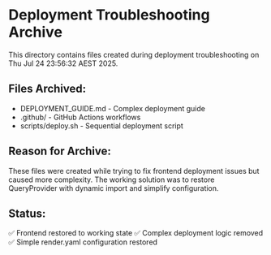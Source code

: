 # Deployment Troubleshooting Archive

This directory contains files created during deployment troubleshooting on Thu Jul 24 23:56:32 AEST 2025.

## Files Archived:
- DEPLOYMENT_GUIDE.md - Complex deployment guide
- .github/ - GitHub Actions workflows
- scripts/deploy.sh - Sequential deployment script

## Reason for Archive:
These files were created while trying to fix frontend deployment issues but caused more complexity.
The working solution was to restore QueryProvider with dynamic import and simplify configuration.

## Status: 
✅ Frontend restored to working state
✅ Complex deployment logic removed
✅ Simple render.yaml configuration restored


